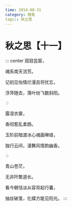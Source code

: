 ```yaml
---
time: 2014-08-31
category: 随笔
tags:: 秋之思
---
```


# 秋之思【十一】

::: center
寂寂芸窗，

魂系南天流芳。

记初见怡情烂漫且将忧忘，

浮萍随去，落叶纷飞数斜阳。

♢

露湿衣裳，

香彻惹乱柔肠。

玉阶前暗渡冰心魂画琳琅，

独行云间，漫舞风情韵幽香。

♢

青山苍茫，

无非阡繁道长。

看今朝恬淡从容背起行囊，

抽丝破茧，化蝶方能见阳光。
:::
